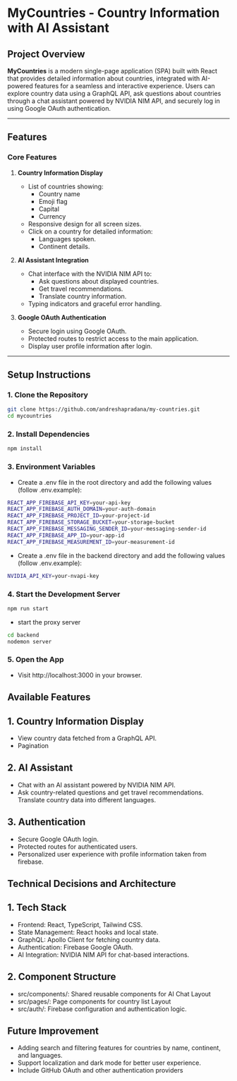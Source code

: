 # **MyCountries - Country Information with AI Assistant**

## **Project Overview**
**MyCountries** is a modern single-page application (SPA) built with React that provides detailed information about countries, integrated with AI-powered features for a seamless and interactive experience. Users can explore country data using a GraphQL API, ask questions about countries through a chat assistant powered by NVIDIA NIM API, and securely log in using Google OAuth authentication.

---

## **Features**

### **Core Features**
1. **Country Information Display**
   - List of countries showing:
     - Country name
     - Emoji flag
     - Capital
     - Currency
   - Responsive design for all screen sizes.
   - Click on a country for detailed information:
     - Languages spoken.
     - Continent details.

2. **AI Assistant Integration**
   - Chat interface with the NVIDIA NIM API to:
     - Ask questions about displayed countries.
     - Get travel recommendations.
     - Translate country information.
   - Typing indicators and graceful error handling.

3. **Google OAuth Authentication**
   - Secure login using Google OAuth.
   - Protected routes to restrict access to the main application.
   - Display user profile information after login.

---

## **Setup Instructions**

### **1. Clone the Repository**
```bash
git clone https://github.com/andreshapradana/my-countries.git
cd mycountries
```
### **2. Install Dependencies**
```bash
npm install
```
### **3. Environment Variables**
 - Create a .env file in the root directory and add the following values (follow .env.example):
```bash
REACT_APP_FIREBASE_API_KEY=your-api-key
REACT_APP_FIREBASE_AUTH_DOMAIN=your-auth-domain
REACT_APP_FIREBASE_PROJECT_ID=your-project-id
REACT_APP_FIREBASE_STORAGE_BUCKET=your-storage-bucket
REACT_APP_FIREBASE_MESSAGING_SENDER_ID=your-messaging-sender-id
REACT_APP_FIREBASE_APP_ID=your-app-id
REACT_APP_FIREBASE_MEASUREMENT_ID=your-measurement-id
```
- Create a .env file in the backend directory and add the following values (follow .env.example):
 ```bash
NVIDIA_API_KEY=your-nvapi-key
```
### **4. Start the Development Server**
 ```bash
npm run start
```
- start the proxy server
 ```bash
cd backend
nodemon server
```
### **5. Open the App**
- Visit http://localhost:3000 in your browser.

## **Available Features**
## **1. Country Information Display**
- View country data fetched from a GraphQL API.
- Pagination
## **2. AI Assistant**
- Chat with an AI assistant powered by NVIDIA NIM API.
- Ask country-related questions and get travel recommendations.
Translate country data into different languages.
## **3. Authentication**
- Secure Google OAuth login.
- Protected routes for authenticated users.
- Personalized user experience with profile information taken from firebase.

## **Technical Decisions and Architecture**
## **1. Tech Stack**
- Frontend: React, TypeScript, Tailwind CSS.
- State Management: React hooks and local state.
- GraphQL: Apollo Client for fetching country data.
- Authentication: Firebase Google OAuth.
- AI Integration: NVIDIA NIM API for chat-based interactions.
## **2. Component Structure**
- src/components/: Shared reusable components for AI Chat Layout
- src/pages/: Page components for country list Layout
- src/auth/: Firebase configuration and authentication logic.

## **Future Improvement**
- Adding search and filtering features for countries by name, continent, and languages.
- Support localization and dark mode for better user experience.
- Include GitHub OAuth and other authentication providers




